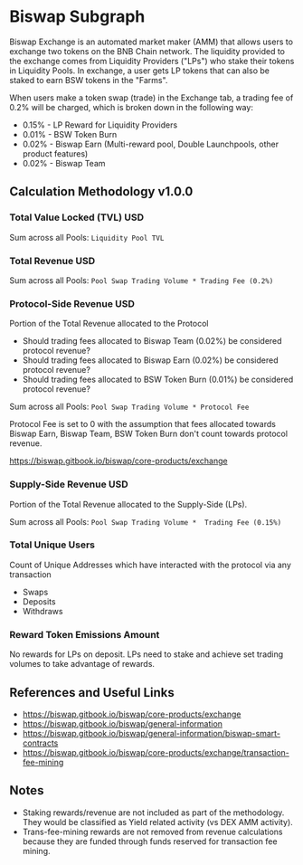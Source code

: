 # Biswap Subgraph

Biswap Exchange is an automated market maker (AMM) that allows users to exchange two tokens on the BNB Chain network. The liquidity provided to the exchange comes from Liquidity Providers ("LPs") who stake their tokens in Liquidity Pools. In exchange, a user gets LP tokens that can also be staked to earn BSW tokens in the "Farms". 

When users make a token swap (trade) in the Exchange tab, a trading fee of 0.2% will be charged, which is broken down in the following way:
* 0.15% - LP Reward for Liquidity Providers
* 0.01% - BSW Token Burn
* 0.02% - Biswap Earn (Multi-reward pool, Double Launchpools, other product features)
* 0.02% - Biswap Team

## Calculation Methodology v1.0.0

### Total Value Locked (TVL) USD

Sum across all Pools: `Liquidity Pool TVL`

### Total Revenue USD

Sum across all Pools: `Pool Swap Trading Volume * Trading Fee (0.2%)`

### Protocol-Side Revenue USD

Portion of the Total Revenue allocated to the Protocol
* Should trading fees allocated to Biswap Team (0.02%) be considered protocol revenue?
* Should trading fees allocated to Biswap Earn (0.02%) be considered protocol revenue?
* Should trading fees allocated to BSW Token Burn (0.01%) be considered protocol revenue?

Sum across all Pools: `Pool Swap Trading Volume * Protocol Fee`

Protocol Fee is set to  0 with the assumption that fees allocated towards Biswap Earn, Biswap Team, BSW Token Burn don't count towards protocol revenue.


https://biswap.gitbook.io/biswap/core-products/exchange

### Supply-Side Revenue USD

Portion of the Total Revenue allocated to the Supply-Side (LPs).

Sum across all Pools: `Pool Swap Trading Volume *  Trading Fee (0.15%)`

### Total Unique Users

Count of Unique Addresses which have interacted with the protocol via any transaction

- Swaps
- Deposits
- Withdraws

### Reward Token Emissions Amount

No rewards for LPs on deposit. LPs need to stake and achieve set trading volumes to take advantage of rewards.

## References and Useful Links

* https://biswap.gitbook.io/biswap/core-products/exchange
* https://biswap.gitbook.io/biswap/general-information
* https://biswap.gitbook.io/biswap/general-information/biswap-smart-contracts
* https://biswap.gitbook.io/biswap/core-products/exchange/transaction-fee-mining

## Notes

* Staking rewards/revenue are not included as part of the methodology. They would be classified as Yield related activity (vs DEX AMM activity).
* Trans-fee-mining rewards are not removed from revenue calculations because they are funded through funds reserved for transaction fee mining.
